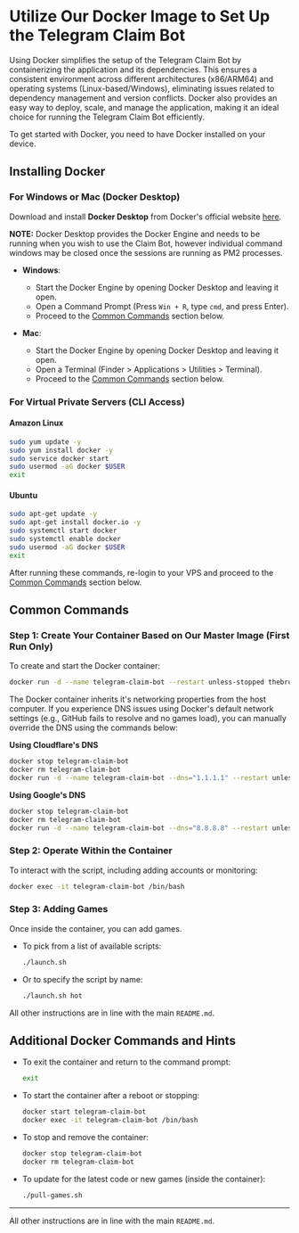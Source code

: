 # Utilize Our Docker Image to Set Up the Telegram Claim Bot

Using Docker simplifies the setup of the Telegram Claim Bot by containerizing the application and its dependencies. This ensures a consistent environment across different architectures (x86/ARM64) and operating systems (Linux-based/Windows), eliminating issues related to dependency management and version conflicts. Docker also provides an easy way to deploy, scale, and manage the application, making it an ideal choice for running the Telegram Claim Bot efficiently.

To get started with Docker, you need to have Docker installed on your device.

## Installing Docker

### For Windows or Mac (Docker Desktop)

Download and install **Docker Desktop** from Docker's official website [here](https://www.docker.com/products/docker-desktop). 

**NOTE:** Docker Desktop provides the Docker Engine and needs to be running when you wish to use the Claim Bot, however individual command windows may be closed once the sessions are running as PM2 processes. 

- **Windows**:
  - Start the Docker Engine by opening Docker Desktop and leaving it open.
  - Open a Command Prompt (Press `Win + R`, type `cmd`, and press Enter).
  - Proceed to the [Common Commands](#common-commands) section below.

- **Mac**:
  - Start the Docker Engine by opening Docker Desktop and leaving it open.
  - Open a Terminal (Finder > Applications > Utilities > Terminal).
  - Proceed to the [Common Commands](#common-commands) section below.

### For Virtual Private Servers (CLI Access)

#### Amazon Linux

```bash
sudo yum update -y
sudo yum install docker -y
sudo service docker start
sudo usermod -aG docker $USER
exit
```

#### Ubuntu

```bash
sudo apt-get update -y
sudo apt-get install docker.io -y
sudo systemctl start docker
sudo systemctl enable docker
sudo usermod -aG docker $USER
exit
```

After running these commands, re-login to your VPS and proceed to the [Common Commands](#common-commands) section below.

## Common Commands

### Step 1: Create Your Container Based on Our Master Image (First Run Only)

To create and start the Docker container:

```bash
docker run -d --name telegram-claim-bot --restart unless-stopped thebrumby/telegram-claim-bot:latest
```

The Docker container inherits it's networking properties from the host computer. If you experience DNS issues using Docker's default network settings (e.g., GitHub fails to resolve and no games load), you can manually override the DNS using the commands below:

**Using Cloudflare's DNS**

```bash
docker stop telegram-claim-bot
docker rm telegram-claim-bot
docker run -d --name telegram-claim-bot --dns="1.1.1.1" --restart unless-stopped thebrumby/telegram-claim-bot:latest
```

**Using Google's DNS**

```bash
docker stop telegram-claim-bot
docker rm telegram-claim-bot
docker run -d --name telegram-claim-bot --dns="8.8.8.8" --restart unless-stopped thebrumby/telegram-claim-bot:latest
```

### Step 2: Operate Within the Container

To interact with the script, including adding accounts or monitoring:

```bash
docker exec -it telegram-claim-bot /bin/bash
```

### Step 3: Adding Games

Once inside the container, you can add games.

- To pick from a list of available scripts:

  ```bash
  ./launch.sh
  ```

- Or to specify the script by name:

  ```bash
  ./launch.sh hot
  ```

All other instructions are in line with the main `README.md`.

## Additional Docker Commands and Hints

- To exit the container and return to the command prompt:

  ```bash
  exit
  ```

- To start the container after a reboot or stopping:

  ```bash
  docker start telegram-claim-bot
  docker exec -it telegram-claim-bot /bin/bash
  ```

- To stop and remove the container:

  ```bash
  docker stop telegram-claim-bot
  docker rm telegram-claim-bot
  ```

- To update for the latest code or new games (inside the container):

  ```bash
  ./pull-games.sh
  ```

---

All other instructions are in line with the main `README.md`.
